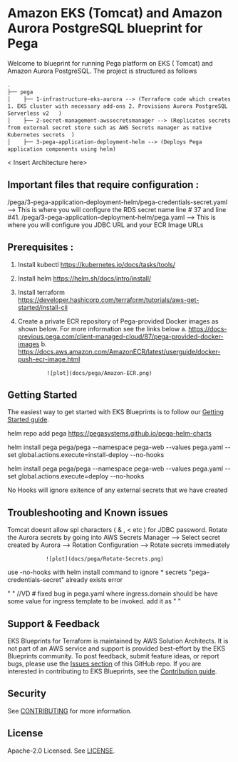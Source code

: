 # Amazon EKS (Tomcat) and Amazon Aurora PostgreSQL blueprint for Pega

Welcome to blueprint for running Pega platform on EKS ( Tomcat) and Amazon Aurora PostgreSQL. The project is structured as follows

    .
    ├── pega
    │    ├── 1-infrastructure-eks-aurora --> (Terraform code which creates 1. EKS cluster with necessary add-ons 2. Provisions Aurora PostgreSQL Serverless v2   )
    │    ├── 2-secret-management-awssecretsmanager --> (Replicates secrets from external secret store such as AWS Secrets manager as native Kubernetes secrets  )
    │    ├── 3-pega-application-deployment-helm --> (Deploys Pega application components using helm)
     
                                 
< Insert Architecture here>

## Important files that require configuration :

/pega/3-pega-application-deployment-helm/pega-credentials-secret.yaml --> This is where you will configure the RDS secret name line # 37 and line #41. 
/pega/3-pega-application-deployment-helm/pega.yaml  --> This is where you will configure you JDBC URL and your ECR Image URLs 


## Prerequisites :

1. Install kubectl https://kubernetes.io/docs/tasks/tools/
2. Install helm https://helm.sh/docs/intro/install/
3. Install terraform https://developer.hashicorp.com/terraform/tutorials/aws-get-started/install-cli
4. Create a private ECR repository of Pega-provided Docker images as shown below. For more information see the links below
                a. https://docs-previous.pega.com/client-managed-cloud/87/pega-provided-docker-images
                b. https://docs.aws.amazon.com/AmazonECR/latest/userguide/docker-push-ecr-image.html

                ![plot](docs/pega/Amazon-ECR.png)


## Getting Started

The easiest way to get started with EKS Blueprints is to follow our [Getting Started guide](https://aws-ia.github.io/terraform-aws-eks-blueprints/latest/getting-started/).



helm repo add pega https://pegasystems.github.io/pega-helm-charts

helm install pega pega/pega --namespace pega-web  --values pega.yaml --set global.actions.execute=install-deploy  --no-hooks

helm install pega pega/pega --namespace pega-web  --values pega.yaml --set global.actions.execute=deploy  --no-hooks



No Hooks will ignore exitence of any external secrets that we have created 


## Troubleshooting and Known issues 

Tomcat doesnt allow spl characters ( & , < etc ) for JDBC password. Rotate the Aurora secrets by going into AWS Secrets Manager --> Select secret created by Aurora --> Rotation Configuration -->  Rotate secrets immediately  

                ![plot](docs/pega/Rotate-Secrets.png)


use -no-hooks with helm install command to ignore  * secrets "pega-credentials-secret" already exists error

" " //VD  # fixed bug in pega.yaml where ingress.domain should be have some value for ingress template to be invoked. add it as " "


## Support & Feedback

EKS Blueprints for Terraform is maintained by AWS Solution Architects. It is not part of an AWS service and support is provided best-effort by the EKS Blueprints community. To post feedback, submit feature ideas, or report bugs, please use the [Issues section](https://github.com/aws-ia/terraform-aws-eks-blueprints/issues) of this GitHub repo. If you are interested in contributing to EKS Blueprints, see the [Contribution guide](https://github.com/aws-ia/terraform-aws-eks-blueprints/blob/main/CONTRIBUTING.md).

## Security

See [CONTRIBUTING](CONTRIBUTING.md#security-issue-notifications) for more information.

## License

Apache-2.0 Licensed. See [LICENSE](https://github.com/aws-ia/terraform-aws-eks-blueprints/blob/main/LICENSE).
